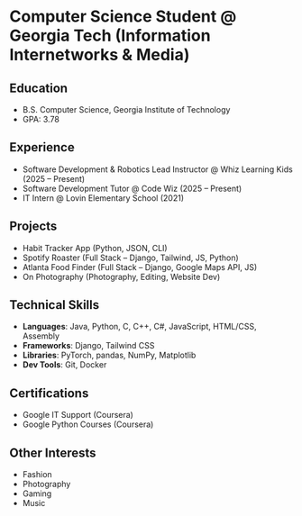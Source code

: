 # Computer Science Student @ Georgia Tech (Information Internetworks & Media)

## Education
- B.S. Computer Science, Georgia Institute of Technology  
- GPA: 3.78  

## Experience
- Software Development & Robotics Lead Instructor @ Whiz Learning Kids (2025 – Present)  
- Software Development Tutor @ Code Wiz (2025 – Present)  
- IT Intern @ Lovin Elementary School (2021)  

## Projects
- Habit Tracker App (Python, JSON, CLI)  
- Spotify Roaster (Full Stack – Django, Tailwind, JS, Python)  
- Atlanta Food Finder (Full Stack – Django, Google Maps API, JS)  
- On Photography (Photography, Editing, Website Dev)  

## Technical Skills
- **Languages**: Java, Python, C, C++, C#, JavaScript, HTML/CSS, Assembly  
- **Frameworks**: Django, Tailwind CSS  
- **Libraries**: PyTorch, pandas, NumPy, Matplotlib  
- **Dev Tools**: Git, Docker  

## Certifications
- Google IT Support (Coursera)  
- Google Python Courses (Coursera)  

## Other Interests
- Fashion  
- Photography  
- Gaming  
- Music  
